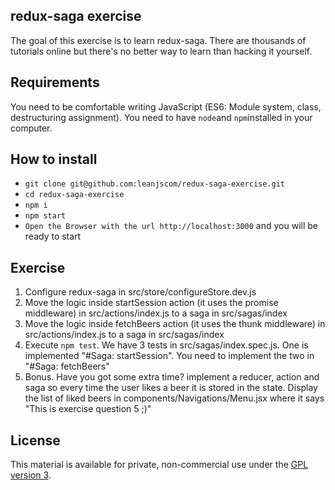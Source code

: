 ## redux-saga exercise

The goal of this exercise is to learn redux-saga. There are thousands of tutorials online but there's no better way to learn than hacking it yourself.

## Requirements
You need to be comfortable writing JavaScript (ES6: Module system, class, destructuring assignment).
You need to have `node`and `npm`installed in your computer.

## How to install

- `git clone git@github.com:leanjscom/redux-saga-exercise.git`
- `cd redux-saga-exercise`
- `npm i`
- `npm start`
- `Open the Browser with the url http://localhost:3000` and you will be ready to start


## Exercise

1. Configure redux-saga in src/store/configureStore.dev.js
2. Move the logic inside startSession action (it uses the promise middleware) in src/actions/index.js to a saga in src/sagas/index
3. Move the logic inside fetchBeers action (it uses the thunk middleware) in src/actions/index.js to a saga in src/sagas/index
4. Execute `npm test`. We have 3 tests in src/sagas/index.spec.js. One is implemented "#Saga: startSession". You need to implement the two in "#Saga: fetchBeers"
5. Bonus. Have you got some extra time? implement a reducer, action and saga so every time the user likes a beer it is stored in the state. Display the list of liked beers in components/Navigations/Menu.jsx where it says "This is exercise question 5 ;)"

## License

This material is available for private, non-commercial use under the [GPL version 3](http://www.gnu.org/licenses/gpl-3.0-standalone.html).
